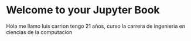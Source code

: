 # Welcome to your Jupyter Book
Hola me llamo luis carrion tengo 21 años, curso la carrera de ingenieria en ciencias de la computacion

